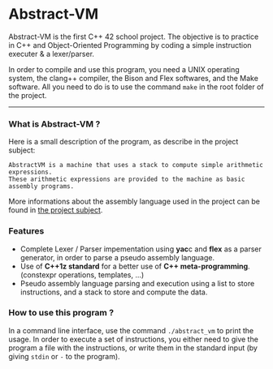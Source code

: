 # Abstract-VM

Abstract-VM is the first C++ 42 school project. The objective is to practice in C++ and Object-Oriented Programming by coding a simple instruction executer & a lexer/parser.

In order to compile and use this program, you need a UNIX operating system, the clang++ compiler, the Bison and Flex softwares, and the Make software. All you need to do is to use the command `make` in the root folder of the project.

---

### What is Abstract-VM ?

Here is a small description of the program, as describe in the project subject:
```
AbstractVM is a machine that uses a stack to compute simple arithmetic expressions.
These arithmetic expressions are provided to the machine as basic assembly programs.
```
More informations about the assembly language used in the project can be found in [the project subject](https://github.com/julienhache/Abstract-VM/blob/master/abstract-vm.en.pdf).


### Features

- Complete Lexer / Parser impementation using **yac**c and **flex** as a parser generator, in order to parse a pseudo assembly language.
- Use of **C++1z standard** for a better use of **C++ meta-programming**. (constexpr operations, templates, ...)
- Pseudo assembly language parsing and execution using a list to store instructions, and a stack to store and compute the data.


### How to use this program ?

In a command line interface, use the command `./abstract_vm` to print the usage. In order to execute a set of instructions, you either need to give the program a file with the instructions, or write them in the standard input (by giving `stdin` or `-` to the program).
